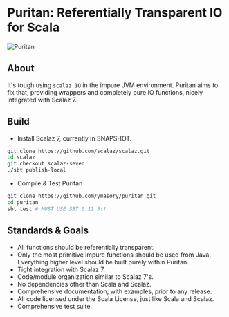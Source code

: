 # Puritan: Referentially Transparent IO for Scala #
![Puritan](https://github.com/downloads/ymasory/puritan/scarlet-letter.jpg)

## About ##
It's tough using `scalaz.IO` in the impure JVM environment.
Puritan aims to fix that, providing wrappers and completely pure IO functions,
nicely integrated with Scalaz 7.

## Build ##
- Install Scalaz 7, currently in SNAPSHOT.
```bash
git clone https://github.com/scalaz/scalaz.git
cd scalaz
git checkout scalaz-seven
./sbt publish-local
```

- Compile & Test Puritan
```bash
git clone https://github.com/ymasory/puritan.git
cd puritan
sbt test # MUST USE SBT 0.11.3!!
```

## Standards & Goals ##
- All functions should be referentially transparent.
- Only the most primitive impure functions should be used from Java.
Everything higher level should be built purely within Puritan.
- Tight integration with Scalaz 7.
- Code/module organization similar to Scalaz 7's.
- No dependencies other than Scala and Scalaz.
- Comprehensive documentation, with examples, prior to any release.
- All code licensed under the Scala License, just like Scala and Scalaz.
- Comprehensive test suite.
